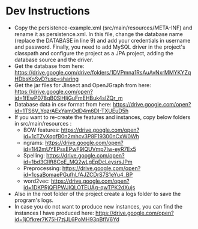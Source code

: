 # Dev Instructions

* Copy the persistence-example.xml (src/main/resources/META-INF) and rename it as persistence.xml. In this file, 
change the database name (replace the DATABASE in line 9) and add your credentials in username and password. 
Finally, you need to add MySQL driver in the project's classpath and configure the project as a JPA project, 
adding the database source and the driver.
* Get the database from here: https://drive.google.com/drive/folders/1DVPmna1RsAuAvNxrMMYKYZqHDbsKoSvD?usp=sharing
* Get the jar files for JInsect and OpenJGraph from here: https://drive.google.com/open?id=1fEwP078qB0SlHIjGuFmEHBuk4sIZQr_m
* Database data in csv format from here: https://drive.google.com/open?id=1TS6V_YqzrAExYamOdD4m6DI-TXUEuD5h
* If you want to re-create the features and instances, copy below folders in src/main/resources :
    * BOW features: https://drive.google.com/open?id=1cTZvXqqfB0n2mhcv3P8F19300nCxW0Wh
    * ngrams: https://drive.google.com/open?id=1l42mUYEPssEPwF9IQUVmp7Iw-eyR7Ex5
    * Spelling: https://drive.google.com/open?id=1bd3CIIft8CoE_MQ2wLgEpDcLeysrsJPm
    * Preprocessing: https://drive.google.com/open?id=1csaBomaePGufhLfAJZCDrS7S1eYu4_BP
    * word2vec: https://drive.google.com/open?id=1DKPRjQFIPWJIQLOTEUAg-qwTPK2dXujs
* Also in the root folder of the project create a logs folder to save the program's logs.
* In case you do not want to produce new instances, you can find the instances I have produced here: https://drive.google.com/open?id=1jOfkrer7K75H7zjJL6PoMH93pBflV6Yd